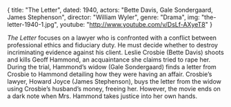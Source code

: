 {
  title: "The Letter",
  dated:   1940,
  actors: "Bette Davis, Gale Sondergaard, James Stephenson",
  director: "William Wyler",
  genre: "Drama",
  img: "the-letter-1940-1.jpg",
  youtube: "http://www.youtube.com/v/DsLf-AXyeT8"
}

_The Letter_ focuses on a lawyer who is confronted with a conflict between professional ethics and fiduciary duty. He must decide whether to destroy incriminating evidence against his client. Leslie Crosbie (Bette Davis) shoots and kills Geoff Hammond, an acquaintance she claims tried to rape her. During the trial, Hammond’s widow (Gale Sondergaard) finds a letter from Crosbie to Hammond detailing how they were having an affair. Crosbie’s lawyer, Howard Joyce (James Stephenson), buys the letter from the widow using Crosbie’s husband’s money, freeing her. However, the movie ends on a dark note when Mrs. Hammond takes justice into her own hands. 